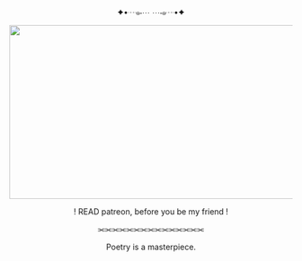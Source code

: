 <p align="center"> ✦•┈๑⋅⋯ ⋯⋅๑┈•✦
    <p align="center">
  <img width="610" height="310" src="https://i.pinimg.com/originals/23/ab/94/23ab9479b2f555bda9af1f71329ef902.gif">
<p align="center"> ! READ patreon, before you be my friend !
<p align="center"> ⫘⫘⫘⫘⫘⫘⫘⫘⫘⫘⫘⫘⫘⫘⫘
<p align="center">  Poetry is a masterpiece.

